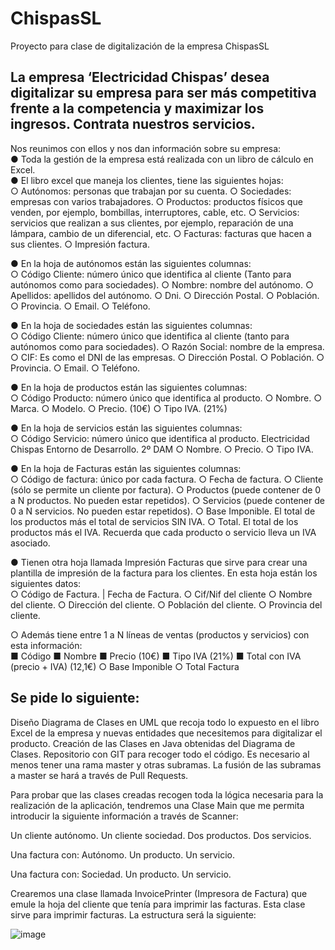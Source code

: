 # ChispasSL
Proyecto para clase de digitalización de la empresa ChispasSL

## La empresa ‘Electricidad Chispas’ desea digitalizar su empresa para ser más competitiva frente a la competencia y maximizar los ingresos. Contrata nuestros servicios.

Nos reunimos con ellos y nos dan información sobre su empresa:<br>
● Toda la gestión de la empresa está realizada con un libro de cálculo en Excel.<br>
● El libro excel que maneja los clientes, tiene las siguientes hojas:<br>
○ Autónomos: personas que trabajan por su cuenta.
○ Sociedades: empresas con varios trabajadores.
○ Productos: productos físicos que venden, por ejemplo, bombillas, interruptores, cable,
etc.
○ Servicios: servicios que realizan a sus clientes, por ejemplo, reparación de una
lámpara, cambio de un diferencial, etc.
○ Facturas: facturas que hacen a sus clientes.
○ Impresión factura.<br>

● En la hoja de autónomos están las siguientes columnas:<br>
○ Código Cliente: número único que identifica al cliente (Tanto para autónomos como
para sociedades).
○ Nombre: nombre del autónomo.
○ Apellidos: apellidos del autónomo.
○ Dni.
○ Dirección Postal.
○ Población.
○ Provincia.
○ Email.
○ Teléfono.<br>

● En la hoja de sociedades están las siguientes columnas:<br>
○ Código Cliente: número único que identifica al cliente (tanto para autónomos como
para sociedades).
○ Razón Social: nombre de la empresa.
○ CIF: Es como el DNI de las empresas.
○ Dirección Postal.
○ Población.
○ Provincia.
○ Email.
○ Teléfono.<br>

● En la hoja de productos están las siguientes columnas:<br>
○ Código Producto: número único que identifica al producto.
○ Nombre.
○ Marca.
○ Modelo.
○ Precio. (10€)
○ Tipo IVA. (21%)<br>

● En la hoja de servicios están las siguientes columnas:<br>
○ Código Servicio: número único que identifica al producto.
Electricidad Chispas
Entorno de Desarrollo. 2º DAM
○ Nombre.
○ Precio.
○ Tipo IVA.<br>

● En la hoja de Facturas están las siguientes columnas:<br>
○ Código de factura: único por cada factura.
○ Fecha de factura.
○ Cliente (sólo se permite un cliente por factura).
○ Productos (puede contener de 0 a N productos. No pueden estar repetidos).
○ Servicios (puede contener de 0 a N servicios. No pueden estar repetidos).
○ Base Imponible. El total de los productos más el total de servicios SIN IVA.
○ Total. El total de los productos más el IVA. Recuerda que cada producto o servicio
lleva un IVA asociado.<br>

● Tienen otra hoja llamada Impresión Facturas que sirve para crear una plantilla de impresión
de la factura para los clientes. En esta hoja están los siguientes datos:<br>
○ Código de Factura. | Fecha de Factura.
○ Cif/Nif del cliente
○ Nombre del cliente.
○ Dirección del cliente.
○ Población del cliente.
○ Provincia del cliente.<br>

○ Además tiene entre 1 a N líneas de ventas (productos y servicios) con esta información:<br>
■ Código
■ Nombre
■ Precio (10€)
■ Tipo IVA (21%)
■ Total con IVA (precio + IVA) (12,1€)
○ Base Imponible
○ Total Factura<br>


## Se pide lo siguiente:

Diseño Diagrama de Clases en UML que recoja todo lo expuesto en el libro Excel de la empresa y nuevas entidades que necesitemos para digitalizar el producto.
Creación de las Clases en Java obtenidas del Diagrama de Clases.
Repositorio con GIT para recoger todo el código.
Es necesario al menos tener una rama master y otras subramas. 
La fusión de las subramas a master se hará a través de Pull Requests.

Para probar que las clases creadas recogen toda la lógica necesaria para la realización de la
aplicación, tendremos una Clase Main que me permita introducir la siguiente información a
través de Scanner:

Un cliente autónomo.
Un cliente sociedad.
Dos productos.
Dos servicios.

Una factura con:
Autónomo.
Un producto.
Un servicio.

Una factura con:
Sociedad.
Un producto.
Un servicio.

Crearemos una clase llamada InvoicePrinter (Impresora de Factura) que emule la hoja del
cliente que tenía para imprimir las facturas. Esta clase sirve para imprimir facturas. La
estructura será la siguiente:

![image](https://github.com/paucare/ChispasSL/assets/146753377/670fcb4a-2ce8-4b0e-809d-2273cee3ec3b)
